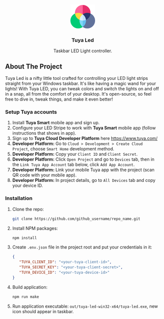 <br />
<div align="center">
  <a href="https://github.com/filiprak/tuya-led">
    <img src="assets/icons/on.png" alt="Logo" width="80" height="80">
  </a>

<h3 align="center">Tuya Led</h3>
  <p align="center">
    Taskbar LED Light controller.
  </p>
</div>

## About The Project

Tuya Led is a nifty little tool crafted for controlling your LED light strips straight from your Windows taskbar. It's like having a magic wand for your lights! With Tuya LED, you can tweak colors and switch the lights on and off in a snap, all from the comfort of your desktop. It's open-source, so feel free to dive in, tweak things, and make it even better!

### Setup Tuya accounts

1. Install **Tuya Smart** mobile app and sign up.
2. Configure your LED Stripe to work with **Tuya Smart** mobile app (follow instructions that shows in app).
3. Sign up to **Tuya Cloud Developer Platform** here https://www.tuya.com/
4. **Developer Platform:** Go to `Cloud > Development > Create Cloud Project`, choose `Smart Home` development method.
5. **Developer Platform:** Copy your `Client ID` and `Client Secret`.
6. **Developer Platform:** Click `Open Project` and go to `Devices` tab, then in the `Link Tuya App Account` tab below, click `Add App Account`.
7. **Developer Platform:** Link your mobile Tuya app with the project (scan QR code with your mobile app).
8. **Developer Platform:** In project details, go to `All Devices` tab and copy your device ID.

### Installation

1. Clone the repo:

   ```sh
   git clone https://github.com/github_username/repo_name.git
   ```

2. Install NPM packages:

   ```sh
   npm install
   ```

3. Create `.env.json` file in the project root and put your credentials in it:

   ```json
   {
      "TUYA_CLIENT_ID": "<your-tuya-client-id>",
      "TUYA_SECRET_KEY": "<your-tuya-client-secret>",
      "TUYA_DEVICE_ID": "<your-tuya-device-id>"
   }
   ```

3. Build application:

   ```sh
   npm run make
   ```

4. Run application executable: `out/tuya-led-win32-x64/tuya-led.exe`, new icon should appear in taskbar.
